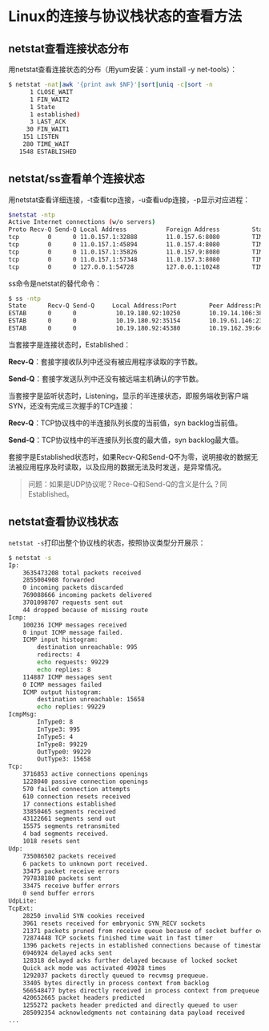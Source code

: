 <!-- toc -->
# Linux的连接与协议栈状态的查看方法

## netstat查看连接状态分布

用netstat查看连接状态的分布（用yum安装：yum install -y net-tools）：

```sh
$ netstat -nat|awk '{print awk $NF}'|sort|uniq -c|sort -n
      1 CLOSE_WAIT
      1 FIN_WAIT2
      1 State
      1 established)
      3 LAST_ACK
     30 FIN_WAIT1
    151 LISTEN
    280 TIME_WAIT
   1548 ESTABLISHED
```

## netstat/ss查看单个连接状态

用netstat查看详细连接，-t查看tcp连接，-u查看udp连接，-p显示对应进程：

```sh
$netstat -ntp
Active Internet connections (w/o servers)
Proto Recv-Q Send-Q Local Address           Foreign Address         State       PID/Program name
tcp        0      0 11.0.157.1:32888        11.0.157.6:8080         TIME_WAIT   -
tcp        0      0 11.0.157.1:45894        11.0.157.4:8080         TIME_WAIT   -
tcp        0      0 11.0.157.1:35826        11.0.157.9:8080         TIME_WAIT   -
tcp        0      0 11.0.157.1:57348        11.0.157.3:8080         TIME_WAIT   -
tcp        0      0 127.0.0.1:54728         127.0.0.1:10248         TIME_WAIT   -
```

ss命令是netstat的替代命令：

```sh
$ ss -ntp
State      Recv-Q Send-Q     Local Address:Port         Peer Address:Port
ESTAB      0      0           10.19.180.92:10250        10.19.14.106:38292     users:(("kubelet",pid=15242,fd=41))
ESTAB      0      0           10.19.180.92:35154        10.19.61.146:2379      users:(("flanneld",pid=1042,fd=10))
ESTAB      0      0           10.19.180.92:45380        10.19.162.39:6443      users:(("kube-proxy",pid=14013,fd=8))
```

当套接字是连接状态时，Established：

**Recv-Q**：套接字接收队列中还没有被应用程序读取的字节数。

**Send-Q**：套接字发送队列中还没有被远端主机确认的字节数。

当套接字是监听状态时，Listening，显示的半连接状态，即服务端收到客户端SYN，还没有完成三次握手的TCP连接：

**Recv-Q**：TCP协议栈中的半连接队列长度的当前值，syn backlog当前值。

**Send-Q**：TCP协议栈中的半连接队列长度的最大值，syn backlog最大值。

套接字是Established状态时，如果Recv-Q和Send-Q不为零，说明接收的数据无法被应用程序及时读取，以及应用的数据无法及时发送，是异常情况。

>问题：如果是UDP协议呢？Rece-Q和Send-Q的含义是什么？同Established。

## netstat查看协议栈状态

`netstat -s`打印出整个协议栈的状态，按照协议类型分开展示：

```sh
$ netstat -s
Ip:
    3635473208 total packets received
    2855004908 forwarded
    0 incoming packets discarded
    769088666 incoming packets delivered
    3701098707 requests sent out
    44 dropped because of missing route
Icmp:
    100236 ICMP messages received
    0 input ICMP message failed.
    ICMP input histogram:
        destination unreachable: 995
        redirects: 4
        echo requests: 99229
        echo replies: 8
    114887 ICMP messages sent
    0 ICMP messages failed
    ICMP output histogram:
        destination unreachable: 15658
        echo replies: 99229
IcmpMsg:
        InType0: 8
        InType3: 995
        InType5: 4
        InType8: 99229
        OutType0: 99229
        OutType3: 15658
Tcp:
    3716853 active connections openings
    1228040 passive connection openings
    570 failed connection attempts
    610 connection resets received
    17 connections established
    33850465 segments received
    43122661 segments send out
    15575 segments retransmited
    4 bad segments received.
    1018 resets sent
Udp:
    735086502 packets received
    6 packets to unknown port received.
    33475 packet receive errors
    797838180 packets sent
    33475 receive buffer errors
    0 send buffer errors
UdpLite:
TcpExt:
    28250 invalid SYN cookies received
    3961 resets received for embryonic SYN_RECV sockets
    21371 packets pruned from receive queue because of socket buffer overrun
    72874448 TCP sockets finished time wait in fast timer
    1396 packets rejects in established connections because of timestamp
    6946924 delayed acks sent
    128318 delayed acks further delayed because of locked socket
    Quick ack mode was activated 49028 times
    1292037 packets directly queued to recvmsg prequeue.
    33405 bytes directly in process context from backlog
    566548477 bytes directly received in process context from prequeue
    420652665 packet headers predicted
    1255272 packets header predicted and directly queued to user
    285092354 acknowledgments not containing data payload received
...
```
